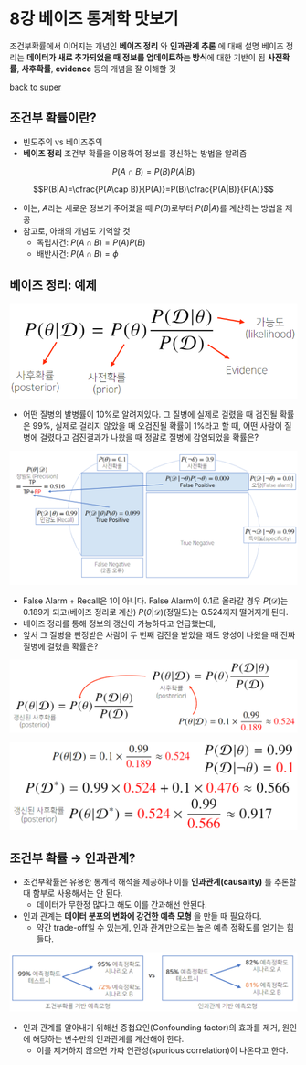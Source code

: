 # 8강 베이즈 통계학 맛보기
조건부확률에서 이어지는 개념인 **베이즈 정리** 와 **인과관계 추론** 에 대해 설명
베이즈 정리는 **데이터가 새로 추가되었을 때 정보를 업데이트하는 방식**에 대한 기반이 됨
**사전확률**, **사후확률**, **evidence** 등의 개념을 잘 이해할 것

[back to super](https://github.com/jinmang2/boostcamp_ai_tech_2/tree/main/u-stage/ai_math)

## 조건부 확률이란?
- 빈도주의 vs 베이즈주의
- **베이즈 정리** 조건부 확률을 이용하여 정보를 갱신하는 방법을 알려줌

$$P(A\cap B)=P(B)P(A|B)$$

$$P(B|A)=\cfrac{P(A\cap B)}{P(A)}=P(B)\cfrac{P(A|B)}{P(A)}$$

- 이는, $A$라는 새로운 정보가 주어졌을 때 $P(B)$로부터 $P(B|A)$를 계산하는 방법을 제공
- 참고로, 아래의 개념도 기억할 것
    - 독립사건: $P(A\cap B)=P(A)P(B)$
    - 배반사건: $P(A\cap B)=\phi$

## 베이즈 정리: 예제
![img](../../../assets/img/u-stage/bayes1.PNG)
- 어떤 질병의 발병률이 10%로 알려져있다. 그 질병에 실제로 걸렸을 때 검진될 확률은 99%, 실제로 걸리지 않았을 때 오검진될 확률이 1%라고 할 때, 어떤 사람이 질병에 걸렸다고 검진결과가 나왔을 때 정말로 질병에 감염되었을 확률은?

![img](../../../assets/img/u-stage/bayes2.PNG)

- False Alarm + Recall은 1이 아니다. False Alarm이 0.1로 올라갈 경우 $P(\mathcal{D})$는 0.189가 되고(베이즈 정리로 계산) $P(\theta|\mathcal{D})$(정밀도)는 0.524까지 떨어지게 된다.
- 베이즈 정리를 통해 정보의 갱신이 가능하다고 언급했는데,
- 앞서 그 질병을 판정받은 사람이 두 번째 검진을 받았을 때도 양성이 나왔을 때 진짜 질병에 걸렸을 확률은?

![img](../../../assets/img/u-stage/bayes3.PNG)

![img](../../../assets/img/u-stage/bayes4.PNG)

## 조건부 확률 $\rightarrow$ 인과관계?
- 조건부확률은 유용한 통계적 해석을 제공하나 이를 **인과관계(causality)** 를 추론할 때 함부로 사용해서는 안 된다.
    - 데이터가 무한정 많다고 해도 이를 간과해선 안된다.
- 인과 관계는 **데이터 분포의 변화에 강건한 예측 모형** 을 만들 때 필요하다.
    - 약간 trade-off일 수 있는게, 인과 관계만으로는 높은 예측 정확도를 얻기는 힘들다.

![img](../../../assets/img/u-stage/bayes5.PNG)

- 인과 관계를 알아내기 위해선 중첩요인(Confounding factor)의 효과를 제거, 원인에 해당하는 변수만의 인과관계를 계산해야 한다.
    - 이를 제거하지 않으면 가짜 연관성(spurious correlation)이 나온다고 한다.
